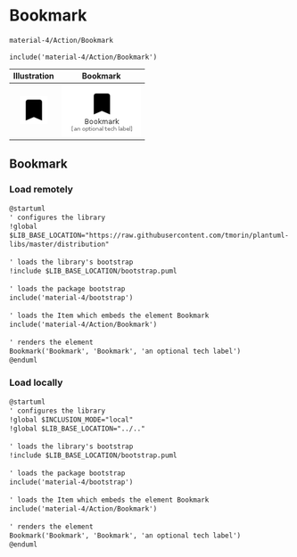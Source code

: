 # Bookmark


```text
material-4/Action/Bookmark
```

```text
include('material-4/Action/Bookmark')
```



| Illustration | Bookmark |
| :---: | :---: |
| ![illustration for Illustration](../../material-4/Action/Bookmark.png) | ![illustration for Bookmark](../../material-4/Action/Bookmark.Local.png) |




## Bookmark

### Load remotely
```plantuml
@startuml
' configures the library
!global $LIB_BASE_LOCATION="https://raw.githubusercontent.com/tmorin/plantuml-libs/master/distribution"

' loads the library's bootstrap
!include $LIB_BASE_LOCATION/bootstrap.puml

' loads the package bootstrap
include('material-4/bootstrap')

' loads the Item which embeds the element Bookmark
include('material-4/Action/Bookmark')

' renders the element
Bookmark('Bookmark', 'Bookmark', 'an optional tech label')
@enduml
```

### Load locally
```plantuml
@startuml
' configures the library
!global $INCLUSION_MODE="local"
!global $LIB_BASE_LOCATION="../.."

' loads the library's bootstrap
!include $LIB_BASE_LOCATION/bootstrap.puml

' loads the package bootstrap
include('material-4/bootstrap')

' loads the Item which embeds the element Bookmark
include('material-4/Action/Bookmark')

' renders the element
Bookmark('Bookmark', 'Bookmark', 'an optional tech label')
@enduml
```

